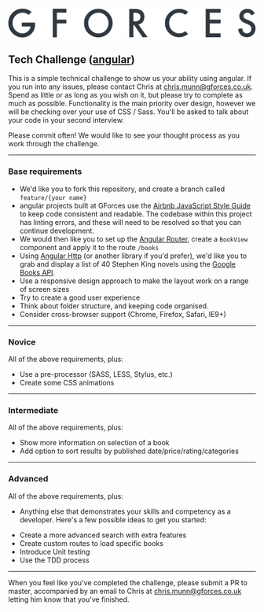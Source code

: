 ![GForces][logo]

## Tech Challenge ([angular][6])

This is a simple technical challenge to show us your ability using angular. If you run into any issues, please contact Chris at [chris.munn@gforces.co.uk][1]. Spend as little or as long as you wish on it, but please try to complete as much as possible. Functionality is the main priority over design, however we will be checking over your use of CSS / Sass. You'll be asked to talk about your code in your second interview. 

Please commit often! We would like to see your thought process as you work through the challenge.

-------

### Base requirements
* We'd like you to fork this repository, and create a branch called `feature/{your name}`
* angular projects built at GForces use the [Airbnb JavaScript Style Guide][2] to keep code consistent and readable. The codebase within this project has linting errors, and these will need to be resolved so that you can continue development.
* We would then like you to set up the [Angular Router][3], create a `BookView` component and apply it to the route `/books`
* Using [Angular Http][4] (or another library if you'd prefer), we'd like you to grab and display a list of 40 Stephen King novels using the [Google Books API][5].
* Use a responsive design approach to make the layout work on a range of screen sizes
* Try to create a good user experience
* Think about folder structure, and keeping code organised.
* Consider cross-browser support (Chrome, Firefox, Safari, IE9+)

-------

### Novice
All of the above requirements, plus:
* Use a pre-processor (SASS, LESS, Stylus, etc.)
* Create some CSS animations

-------

### Intermediate
All of the above requirements, plus:
* Show more information on selection of a book
* Add option to sort results by published date/price/rating/categories

-------

### Advanced
All of the above requirements, plus:
* Anything else that demonstrates your skills and competency as a developer. Here's a few possible ideas to get you started:

+ Create a more advanced search with extra features
+ Create custom routes to load specific books
+ Introduce Unit testing
+ Use the TDD process

-------

When you feel like you've completed the challenge, please submit a PR to master, accompanied by an email to Chris at [chris.munn@gforces.co.uk][1] letting him know that you've finished.

[logo]: src/assets/logo.svg
[1]: mailto:chris.munn@gforces.co.uk
[2]: https://github.com/airbnb/javascript
[3]: https://angular.io/guide/router
[4]: https://angular.io/guide/http
[5]: https://developers.google.com/books/docs/v1/using#PerformingSearch
[6]: https://angular.io/guide/quickstart